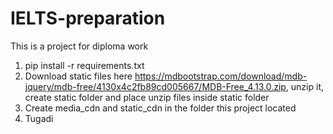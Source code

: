 # IELTS-preparation
This is a project for diploma work

1. pip install -r requirements.txt
2. Download static files here https://mdbootstrap.com/download/mdb-jquery/mdb-free/4130x4c2fb89cd005667/MDB-Free_4.13.0.zip, unzip it, create static folder and place unzip files inside static folder
3. Create media_cdn and static_cdn in the folder this project located
4. Tugadi

